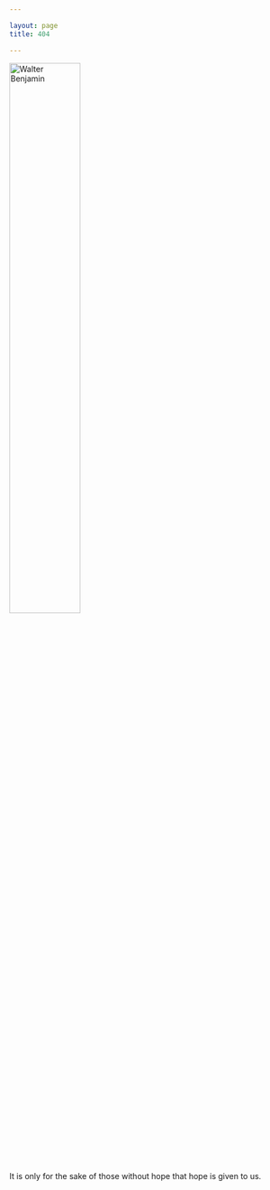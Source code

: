 ```yaml
---

layout: page
title: 404

---
```


<p><img src="{{ site.baseurl }}/assets/benjamin.jpg" width="50%" alt="Walter Benjamin" class="center-img"/></p>

<div class="caption-404">It is only for the sake of those without hope that hope is given to us.</div>

